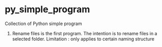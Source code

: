 # py_simple_program
Collection of Python simple program
1. Rename files is the first program. The intention is to rename files in a selected folder. Limitation : only applies to certain naming structure
